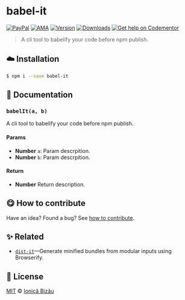 
# babel-it

 [![PayPal](https://img.shields.io/badge/%24-paypal-f39c12.svg)][paypal-donations] [![AMA](https://img.shields.io/badge/ask%20me-anything-1abc9c.svg)](https://github.com/IonicaBizau/ama) [![Version](https://img.shields.io/npm/v/babel-it.svg)](https://www.npmjs.com/package/babel-it) [![Downloads](https://img.shields.io/npm/dt/babel-it.svg)](https://www.npmjs.com/package/babel-it) [![Get help on Codementor](https://cdn.codementor.io/badges/get_help_github.svg)](https://www.codementor.io/johnnyb?utm_source=github&utm_medium=button&utm_term=johnnyb&utm_campaign=github)

> A cli tool to babelify your code before npm publish.

## :cloud: Installation

```sh
$ npm i --save babel-it
```


## :memo: Documentation

### `babelIt(a, b)`
A cli tool to babelify your code before npm publish.

#### Params
- **Number** `a`: Param descrpition.
- **Number** `b`: Param descrpition.

#### Return
- **Number** Return description.



## :yum: How to contribute
Have an idea? Found a bug? See [how to contribute][contributing].

## :sparkles: Related

 - [`dist-it`](https://github.com/IonicaBizau/dist-it)—Generate minified bundles from modular inputs using Browserify.



## :scroll: License

[MIT][license] © [Ionică Bizău][website]

[paypal-donations]: https://www.paypal.com/cgi-bin/webscr?cmd=_s-xclick&hosted_button_id=RVXDDLKKLQRJW
[donate-now]: http://i.imgur.com/6cMbHOC.png

[license]: http://showalicense.com/?fullname=Ionic%C4%83%20Biz%C4%83u%20%3Cbizauionica%40gmail.com%3E%20(http%3A%2F%2Fionicabizau.net)&year=2016#license-mit
[website]: http://ionicabizau.net
[contributing]: /CONTRIBUTING.md
[docs]: /DOCUMENTATION.md
